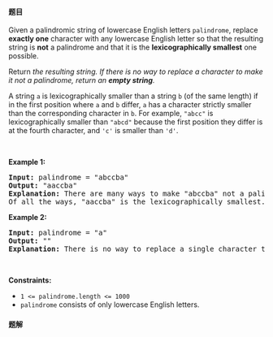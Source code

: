 #### 题目
<p>Given a palindromic string of lowercase English letters <code>palindrome</code>, replace <strong>exactly one</strong> character with any lowercase English letter so that the resulting string is <strong>not</strong> a palindrome and that it is the <strong>lexicographically smallest</strong> one possible.</p>

<p>Return <em>the resulting string. If there is no way to replace a character to make it not a palindrome, return an <strong>empty string</strong>.</em></p>

<p>A string <code>a</code> is lexicographically smaller than a string <code>b</code> (of the same length) if in the first position where <code>a</code> and <code>b</code> differ, <code>a</code> has a character strictly smaller than the corresponding character in <code>b</code>. For example, <code>&quot;abcc&quot;</code> is lexicographically smaller than <code>&quot;abcd&quot;</code> because the first position they differ is at the fourth character, and <code>&#39;c&#39;</code> is smaller than <code>&#39;d&#39;</code>.</p>

<p>&nbsp;</p>
<p><strong class="example">Example 1:</strong></p>

<pre>
<strong>Input:</strong> palindrome = &quot;abccba&quot;
<strong>Output:</strong> &quot;aaccba&quot;
<strong>Explanation:</strong> There are many ways to make &quot;abccba&quot; not a palindrome, such as &quot;<u>z</u>bccba&quot;, &quot;a<u>a</u>ccba&quot;, and &quot;ab<u>a</u>cba&quot;.
Of all the ways, &quot;aaccba&quot; is the lexicographically smallest.
</pre>

<p><strong class="example">Example 2:</strong></p>

<pre>
<strong>Input:</strong> palindrome = &quot;a&quot;
<strong>Output:</strong> &quot;&quot;
<strong>Explanation:</strong> There is no way to replace a single character to make &quot;a&quot; not a palindrome, so return an empty string.
</pre>

<p>&nbsp;</p>
<p><strong>Constraints:</strong></p>

<ul>
	<li><code>1 &lt;= palindrome.length &lt;= 1000</code></li>
	<li><code>palindrome</code> consists of only lowercase English letters.</li>
</ul>


 #### 题解